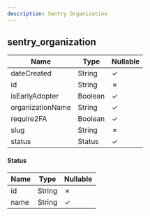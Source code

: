 ```yaml
---
description: Sentry Organization
---
```

sentry_organization
-------------------

| **Name**         | **Type** | **Nullable** |
| ---------------- | -------- | ------------ |
| dateCreated      | String   | &check;      |
| id               | String   | &cross;      |
| isEarlyAdopter   | Boolean  | &check;      |
| organizationName | String   | &check;      |
| require2FA       | Boolean  | &check;      |
| slug             | String   | &cross;      |
| status           | Status   | &check;      |

#### Status
| **Name** | **Type** | **Nullable** |
| -------- | -------- | ------------ |
| id       | String   | &cross;      |
| name     | String   | &check;      |
